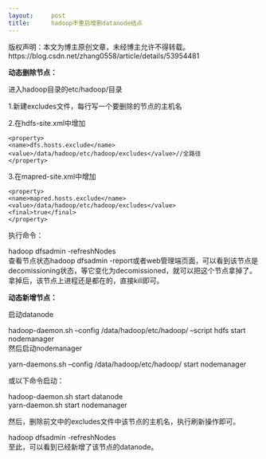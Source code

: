 ```yaml
---
layout:     post
title:      hadoop不重启增删datanode结点
---
```

<div id="article_content" class="article_content clearfix csdn-tracking-statistics" data-pid="blog" data-mod="popu_307" data-dsm="post">
								<div class="article-copyright">
					版权声明：本文为博主原创文章，未经博主允许不得转载。					https://blog.csdn.net/zhang0558/article/details/53954481				</div>
								            <div id="content_views" class="markdown_views prism-atom-one-dark">
							<!-- flowchart 箭头图标 勿删 -->
							<svg xmlns="http://www.w3.org/2000/svg" style="display: none;"><path stroke-linecap="round" d="M5,0 0,2.5 5,5z" id="raphael-marker-block" style="-webkit-tap-highlight-color: rgba(0, 0, 0, 0);"></path></svg>
							<p><strong>动态删除节点：</strong></p>

<p>进入hadoop目录的etc/hadoop/目录</p>

<p>1.新建excludes文件，每行写一个要删除的节点的主机名</p>

<p>2.在hdfs-site.xml中增加</p>

<pre class="prettyprint"><code class=" hljs xml"><span class="hljs-tag">&lt;<span class="hljs-title">property</span>&gt;</span>
<span class="hljs-tag">&lt;<span class="hljs-title">name</span>&gt;</span>dfs.hosts.exclude<span class="hljs-tag">&lt;/<span class="hljs-title">name</span>&gt;</span>
<span class="hljs-tag">&lt;<span class="hljs-title">value</span>&gt;</span>/data/hadoop/etc/hadoop/excludes<span class="hljs-tag">&lt;/<span class="hljs-title">value</span>&gt;</span>//全路径
<span class="hljs-tag">&lt;/<span class="hljs-title">property</span>&gt;</span></code></pre>

<p>3.在mapred-site.xml中增加</p>

<pre class="prettyprint"><code class=" hljs xml"><span class="hljs-tag">&lt;<span class="hljs-title">property</span>&gt;</span>
<span class="hljs-tag">&lt;<span class="hljs-title">name</span>&gt;</span>mapred.hosts.exclude<span class="hljs-tag">&lt;/<span class="hljs-title">name</span>&gt;</span>
<span class="hljs-tag">&lt;<span class="hljs-title">value</span>&gt;</span>/data/hadoop/etc/hadoop/excludes<span class="hljs-tag">&lt;/<span class="hljs-title">value</span>&gt;</span>
<span class="hljs-tag">&lt;<span class="hljs-title">final</span>&gt;</span>true<span class="hljs-tag">&lt;/<span class="hljs-title">final</span>&gt;</span>
<span class="hljs-tag">&lt;/<span class="hljs-title">property</span>&gt;</span></code></pre>

<p>执行命令：</p>

<p>hadoop dfsadmin -refreshNodes <br>
查看节点状态hadoop dfsadmin -report或者web管理端页面，可以看到该节点是decomissioning状态，等它变化为decomissioned，就可以把这个节点拿掉了。拿掉后，该节点上进程还是都在的，直接kill即可。</p>

<p><strong>动态新增节点：</strong></p>

<p>启动datanode</p>

<p>hadoop-daemon.sh –config /data/hadoop/etc/hadoop/ –script hdfs start nodemanager <br>
然后启动nodemanager</p>

<p>yarn-daemons.sh –config /data/hadoop/etc/hadoop/ start nodemanager</p>

<p>或以下命令启动：</p>

<p>hadoop-daemon.sh start datanode <br>
yarn-daemon.sh start nodemanager</p>

<p>然后，删除前文中的excludes文件中该节点的主机名，执行刷新操作即可。</p>

<p>hadoop dfsadmin -refreshNodes <br>
至此，可以看到已经新增了该节点的datanode。</p>            </div>
						<link href="https://csdnimg.cn/release/phoenix/mdeditor/markdown_views-9e5741c4b9.css" rel="stylesheet">
                </div>